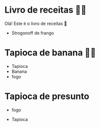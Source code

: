 # Livro de receitas :man_cook:

Olá! Este é o livro de receitas :wave:

- Strogonoff de frango

# Tapioca de banana :man_cook:

- Tapioca
- Banana
- fogo

# Tapioca de presunto
- fogo

- Tapioca
